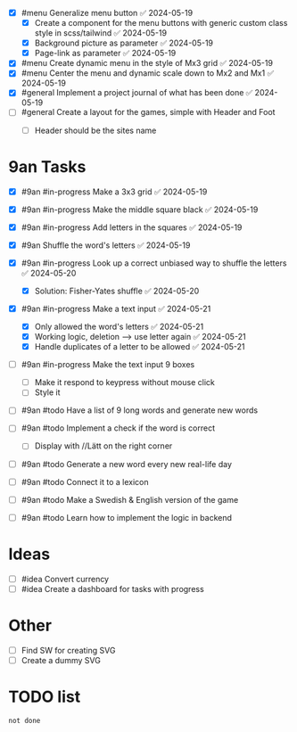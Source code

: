 - [x] #menu Generalize menu button ✅ 2024-05-19
	- [x] Create a component for the menu buttons with generic custom class style in scss/tailwind ✅ 2024-05-19
	- [x] Background picture as parameter ✅ 2024-05-19
	- [x] Page-link as parameter ✅ 2024-05-19
- [x] #menu Create dynamic menu in the style of Mx3 grid ✅ 2024-05-19
- [x] #menu Center the menu and dynamic scale down to Mx2 and Mx1 ✅ 2024-05-19
- [x] #general Implement a project journal of what has been done ✅ 2024-05-19
- [ ] #general Create a layout for the games, simple with Header and Foot
	- [ ] Header should be the sites name


# 9an Tasks
- [x] #9an #in-progress Make a 3x3 grid ✅ 2024-05-19
- [x] #9an #in-progress Make the middle square black ✅ 2024-05-19
- [x] #9an #in-progress Add letters in the squares ✅ 2024-05-19
- [x] #9an Shuffle the word's letters ✅ 2024-05-19
- [x] #9an #in-progress Look up a correct unbiased way to shuffle the letters ✅ 2024-05-20
	- [x] Solution: Fisher-Yates shuffle ✅ 2024-05-20
- [x] #9an #in-progress Make a text input ✅ 2024-05-21
	- [x] Only allowed the word's letters ✅ 2024-05-21
	- [x] Working logic, deletion --> use letter again ✅ 2024-05-21
	- [x] Handle duplicates of a letter to be allowed ✅ 2024-05-21
- [ ] #9an #in-progress Make the text input 9 boxes
	- [ ] Make it respond to keypress without mouse click
	- [ ] Style it
- [ ] #9an #todo Have a list of 9 long words and generate new words
- [ ] #9an #todo  Implement a check if the word is correct
	- [ ] Display with //Lätt on the right corner
- [ ] #9an #todo Generate a new word every new real-life day
- [ ] #9an #todo Connect it to a lexicon
- [ ] #9an #todo Make a Swedish & English version of the game
- [ ] #9an #todo Learn how to implement the logic in backend


# Ideas
- [ ] #idea Convert currency
- [ ] #idea Create a dashboard for tasks with progress

# Other
- [ ] Find SW for creating SVG
- [ ] Create a dummy SVG

# TODO list

```tasks
not done
```